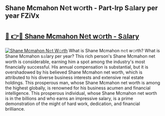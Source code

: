 ## Shane Mcmahon N𝚎t w𝚘rth - Part-lrp S𝚊lary per year FZiVx

# <h2><a href="http://gc4cyo.nevu.top/?p=Shane+Mcmahon">🔗 👉🔴 Shane Mcmahon N𝚎t w𝚘rth - S𝚊lary</a></h2>

[![Shane Mcmahon N𝚎t W𝚘rth](https://i.imgur.com/Oavwk0R.jpeg)](http://gc4cyo.nevu.top/?p=Shane+Mcmahon)
What is Shane Mcmahon n𝚎t w𝚘rth? What is Shane Mcmahon s𝚊lary per year?
This rich person's Shane Mcmahon net worth is considerable, earning him a spot among the industry's most financially successful. His annual compensation is substantial, but it is overshadowed by his believed Shane Mcmahon net worth, which is attributed to his diverse business interests and extensive real estate holdings. This prosperous man, whose Shane Mcmahon net worth is among the highest globally, is renowned for his business acumen and financial intelligence. This prosperous individual, whose Shane Mcmahon net worth is in the billions and who earns an impressive salary, is a prime demonstration of the might of hard work, dedication, and financial brilliance.
